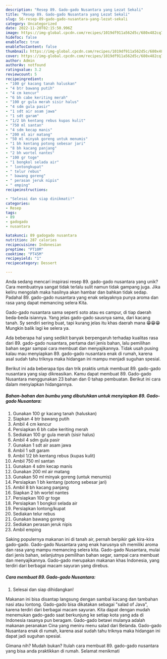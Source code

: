 ```yaml
---
description: "Resep 89. Gado-gado Nusantara yang Lezat Sekali"
title: "Resep 89. Gado-gado Nusantara yang Lezat Sekali"
slug: 56-resep-89-gado-gado-nusantara-yang-lezat-sekali
category: Uncategorized
date: 2022-11-20T02:15:50.996Z
image: https://img-global.cpcdn.com/recipes/1019df911a562d5c/680x482cq70/89-gado-gado-nusantara-foto-resep-utama.jpg
hideToc: false
enableToc: true
enableTocContent: false
thumbnail: https://img-global.cpcdn.com/recipes/1019df911a562d5c/680x482cq70/89-gado-gado-nusantara-foto-resep-utama.jpg
cover: https://img-global.cpcdn.com/recipes/1019df911a562d5c/680x482cq70/89-gado-gado-nusantara-foto-resep-utama.jpg
author: Admin
authorAv: notfound
ratingvalue: 3.2
reviewcount: 5
recipeingredient:
- "100 gr kacang tanah haluskan"
- "4 btr bawang putih"
- "4 cm kencur"
- "6 bh cabe keriting merah"
- "100 gr gula merah sisir halus"
- "4 sdm gula pasir"
- "1 sdt air asam jawa"
- "1 sdt garam"
- "1/2 bh kentang rebus kupas kulit"
- "750 ml santan"
- "4 sdm kecap manis"
- "200 ml air matang"
- "50 ml minyak goreng untuk menumis"
- "1 bh kentang potong sebesar jari"
- "8 bh kacang panjang"
- "2 bh wortel nantes"
- "100 gr toge"
- "1 bongkol selada air"
- " lontongkupat"
- " telur rebus"
- " bawang goreng"
- " perasan jeruk nipis"
- " emping"
recipeinstructions:

- "Selesai dan siap dinikmati!"
categories:
- Resep
tags:
- 89
- gadogado
- nusantara

katakunci: 89 gadogado nusantara 
nutrition: 287 calories
recipecuisine: Indonesian
preptime: "PT10M"
cooktime: "PT45M"
recipeyield: "1"
recipecategory: Dessert

---
```





Anda sedang mencari inspirasi resep 89. gado-gado nusantara yang unik? Cara membuatnya sangat tidak terlalu sulit namun tidak gampang juga. Jika keliru mengolah maka hasilnya akan hambar dan bahkan tidak sedap. Padahal 89. gado-gado nusantara yang enak selayaknya punya aroma dan rasa yang dapat memancing selera Kita.





Gado-gado nusantara sama seperti soto atau es campur, di tiap daerah beda-beda isiannya. Yang jelas gado-gado sausnya sama, dari kacang tanah. Sy sendiri sering buat, tapi kurang jelas itu khas daerah mana 😁😁😁 Mungkin balik lagi ke selera ya.

Ada beberapa hal yang sedikit banyak berpengaruh terhadap kualitas rasa dari 89. gado-gado nusantara, pertama dari jenis bahan, lalu pemilihan bahan segar sampai cara membuat dan menyajikannya. Tidak usah pusing kalau mau menyiapkan 89. gado-gado nusantara enak di rumah, karena asal sudah tahu triknya maka hidangan ini mampu menjadi suguhan spesial.






Berikut ini ada beberapa tips dan trik praktis untuk membuat 89. gado-gado nusantara yang siap dikreasikan. Kamu dapat membuat 89. Gado-gado Nusantara menggunakan 23 bahan dan 0 tahap pembuatan. Berikut ini cara dalam menyiapkan hidangannya.

<!--inarticleads1-->

##### Bahan-bahan dan bumbu yang dibutuhkan untuk menyiapkan 89. Gado-gado Nusantara:

1. Gunakan 100 gr kacang tanah (haluskan)
1. Siapkan 4 btr bawang putih
1. Ambil 4 cm kencur
1. Persiapkan 6 bh cabe keriting merah
1. Sediakan 100 gr gula merah (sisir halus)
1. Ambil 4 sdm gula pasir
1. Gunakan 1 sdt air asam jawa
1. Ambil 1 sdt garam
1. Ambil 1/2 bh kentang rebus (kupas kulit)
1. Ambil 750 ml santan
1. Gunakan 4 sdm kecap manis
1. Gunakan 200 ml air matang
1. Gunakan 50 ml minyak goreng (untuk menumis)
1. Persiapkan 1 bh kentang (potong sebesar jari)
1. Ambil 8 bh kacang panjang
1. Siapkan 2 bh wortel nantes
1. Persiapkan 100 gr toge
1. Persiapkan 1 bongkol selada air
1. Persiapkan  lontong/kupat
1. Sediakan  telur rebus
1. Gunakan  bawang goreng
1. Sediakan  perasan jeruk nipis
1. Ambil  emping


Saking populernya makanan ini di tanah air, pernah berpikir gak kira-kira gado-gado. Gado-gado Nusantara yang enak harusnya sih memiliki aroma dan rasa yang mampu memancing selera kita. Gado-gado Nusantara, mulai dari jenis bahan, selanjutnya pemilihan bahan segar, sampai cara membuat dan menyajikannya. Gado-gado merupakan makanan khas Indonesia, yang terdiri dari berbagai macam sayuran yang direbus. 

<!--inarticleads2-->

##### Cara membuat 89. Gado-gado Nusantara:


1. Selesai dan siap dihidangkan!

Makanan ini bisa disantap langsung dengan sambal kacang dan tambahan nasi atau lontong. Gado-gado bisa dikatakan sebagai &#34;salad of Java&#34;, karena terdiri dari berbagai macam sayuran. Kita dapat dengan mudah menemukan gado-gado saat berkunjung ke setiap kota yang ada di Indonesia rasanya pun beragam. Gado-gado betawi mulanya adalah makanan peranakan Cina yang meniru menu salad dari Belanda. Gado-gado Nusantara enak di rumah, karena asal sudah tahu triknya maka hidangan ini dapat jadi suguhan spesial. 

Gimana nih? Mudah bukan? Itulah cara membuat 89. gado-gado nusantara yang bisa anda praktikkan di rumah. Selamat menikmati
